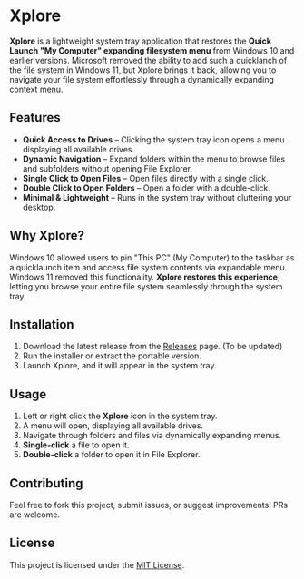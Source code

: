 # Xplore

**Xplore** is a lightweight system tray application that restores the **Quick Launch "My Computer" expanding filesystem menu** from Windows 10 and earlier versions. Microsoft removed the ability to add such a quicklanch of the file system in Windows 11, but Xplore brings it back, allowing you to navigate your file system effortlessly through a dynamically expanding context menu.

## Features

- **Quick Access to Drives** – Clicking the system tray icon opens a menu displaying all available drives.  
- **Dynamic Navigation** – Expand folders within the menu to browse files and subfolders without opening File Explorer.  
- **Single Click to Open Files** – Open files directly with a single click.  
- **Double Click to Open Folders** – Open a folder with a double-click.  
- **Minimal & Lightweight** – Runs in the system tray without cluttering your desktop.  

## Why Xplore?

Windows 10 allowed users to pin "This PC" (My Computer) to the taskbar as a quicklaunch item and access file system contents via expandable menu. Windows 11 removed this functionality. **Xplore restores this experience**, letting you browse your entire file system seamlessly through the system tray.

## Installation

1. Download the latest release from the [Releases](https://github.com/your-username/Xplore/releases) page.  (To be updated)
2. Run the installer or extract the portable version.  
3. Launch Xplore, and it will appear in the system tray.  

## Usage

1. Left or right click the **Xplore** icon in the system tray.  
2. A menu will open, displaying all available drives.  
3. Navigate through folders and files via dynamically expanding menus.  
4. **Single-click** a file to open it.  
5. **Double-click** a folder to open it in File Explorer.  

## Contributing

Feel free to fork this project, submit issues, or suggest improvements! PRs are welcome.  

## License

This project is licensed under the [MIT License](LICENSE).
